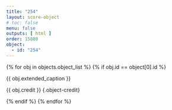 ```yaml
---
title: "254"
layout: score-object
# toc: false
menu: false
outputs: [ html ]
order: 15880
object:
  - id: "254"
---
```


{% for obj in objects.object_list %}
{% if obj.id == object[0].id %}

{{ obj.extended_caption }}

{{ obj.credit }} {.object-credit}

{% endif %}
{% endfor %}
